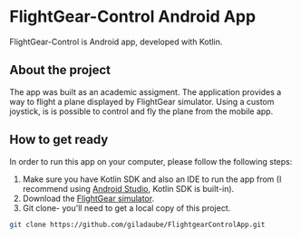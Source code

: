 # FlightGear-Control Android App
FlightGear-Control is Android app, developed with Kotlin.

## About the project
The app was built as an academic assigment. The application provides a way to flight a plane displayed by FlightGear simulator.
Using a custom joystick, is is possible to control and fly the plane from the mobile app.

## How to get ready
In order to run this app on your computer, please follow the following steps:
1. Make sure you have Kotlin SDK and also an IDE to run the app from (I recommend using [Android Studio](https://developer.android.com/studio), Kotlin SDK is built-in).
2. Download the [FlightGear simulator](https://www.flightgear.org/download/).
3. Git clone- you'll need to get a local copy of this project.
```bash
git clone https://github.com/giladaube/FlightgearControlApp.git
```
